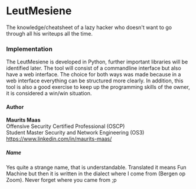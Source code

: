 # LeutMesiene

The knowledge/cheatsheet of a lazy hacker who doesn't want to go through all his writeups all the time.  

### Implementation

The LeutMesiene is developed in Python, further important libraries will be identified later. The tool will consist of a commandline interface but also have a web interface. The choice for both ways was made because in a web interface everything can be structured more clearly. In addition, this tool is also a good exercise to keep up the programming skills of the owner, it is considered a win/win situation.

#### Author

**Maurits Maas** <br>
Offensive Security Certified Professional (OSCP) <br>
Student Master Security and Network Engineering (OS3) <br>
https://www.linkedin.com/in/maurits-maas/ 

##### Name

Yes quite a strange name, that is understandable. Translated it means Fun Machine but then it is written in the dialect where I come from (Bergen op Zoom). Never forget where you came from ;p
